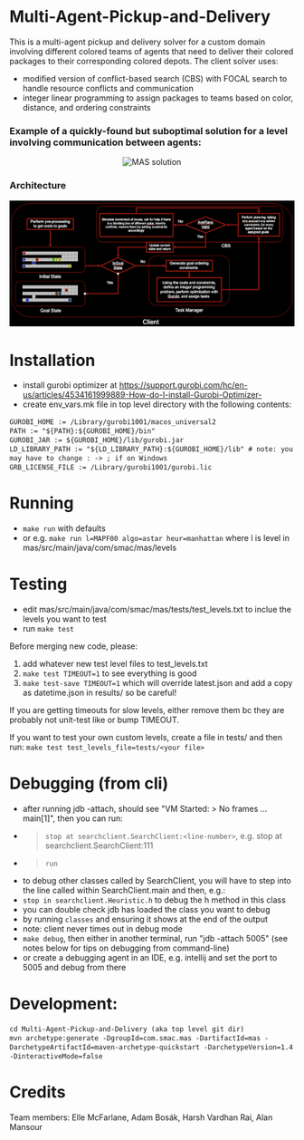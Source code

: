 
# Multi-Agent-Pickup-and-Delivery
This is a multi-agent pickup and delivery solver for a custom domain involving different colored teams of agents that need to deliver their colored packages to their corresponding colored depots. The client solver uses:
* modified version of conflict-based search (CBS) with FOCAL search to handle resource conflicts and communication
* integer linear programming to assign packages to teams based on color, distance, and ordering constraints

### Example of a quickly-found but suboptimal solution for a level involving communication between agents:
<p align="center">
  <img src="mas/media/communication_level_example.gif?raw=true" alt="MAS solution" width="1000"/>
</p>

### Architecture
<p align="center">
  <img src="mas/media/architecture_black.png?raw=true" alt="MAS architecture"/>
</p>


# Installation
* install gurobi optimizer at https://support.gurobi.com/hc/en-us/articles/4534161999889-How-do-I-install-Gurobi-Optimizer-
* create env_vars.mk file in top level directory with the following contents:
```
GUROBI_HOME := /Library/gurobi1001/macos_universal2
PATH := "${PATH}:${GUROBI_HOME}/bin"
GUROBI_JAR := ${GUROBI_HOME}/lib/gurobi.jar
LD_LIBRARY_PATH := "${LD_LIBRARY_PATH}:${GUROBI_HOME}/lib" # note: you may have to change : -> ; if on Windows
GRB_LICENSE_FILE := /Library/gurobi1001/gurobi.lic
```

# Running
* `make run` with defaults
* or e.g. `make run l=MAPF00 algo=astar heur=manhattan` where l is level in mas/src/main/java/com/smac/mas/levels

# Testing
* edit mas/src/main/java/com/smac/mas/tests/test_levels.txt to inclue the levels you want to test
* run `make test`

Before merging new code, please:
1. add whatever new test level files to test_levels.txt
2. `make test TIMEOUT=1` to see everything is good
3. `make test-save TIMEOUT=1` which will override latest.json and add a copy as datetime.json in results/ so be careful!

If you are getting timeouts for slow levels, either remove them bc they are probably not unit-test like or bump TIMEOUT.

If you want to test your own custom levels, create a file in tests/ and then run:
`make test test_levels_file=tests/<your file>`

# Debugging (from cli)
* after running jdb -attach, should see "VM Started: > No frames ... main[1]", then you can run:
* > `stop at searchclient.SearchClient:<line-number>`, e.g. stop at searchclient.SearchClient:111
* > `run`
* to debug other classes called by SearchClient, you will have to step into the line called within SearchClient.main and then, e.g.:
* `stop in searchclient.Heuristic.h` to debug the h method in this class
* you can double check jdb has loaded the class you want to debug
* by running `classes` and ensuring it shows at the end of the output
* note: client never times out in debug mode
* `make debug`, then either in another terminal, run "jdb -attach 5005" (see notes below for tips on debugging from command-line)
* or create a debugging agent in an IDE, e.g. intellij and set the port to 5005 and debug from there

# Development:
```
cd Multi-Agent-Pickup-and-Delivery (aka top level git dir)
mvn archetype:generate -DgroupId=com.smac.mas -DartifactId=mas -DarchetypeArtifactId=maven-archetype-quickstart -DarchetypeVersion=1.4 -DinteractiveMode=false
```

# Credits
Team members: Elle McFarlane, Adam Bosák, Harsh Vardhan Rai, Alan Mansour
